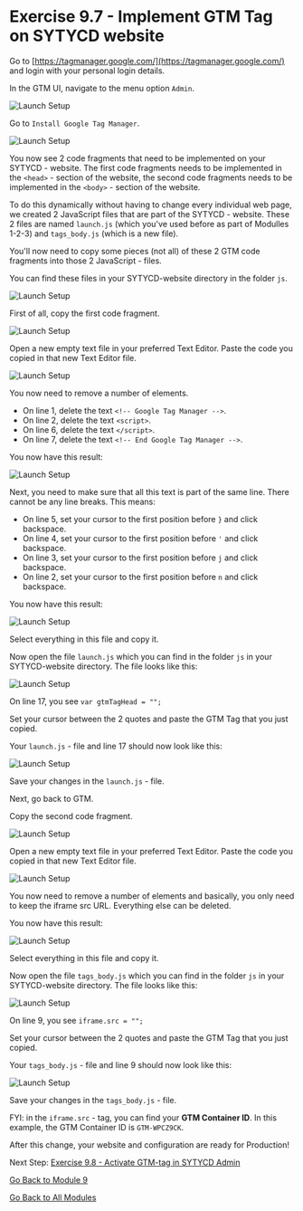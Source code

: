 # Exercise 9.7 - Implement GTM Tag on SYTYCD website

Go to [https://tagmanager.google.com/](https://tagmanager.google.com/) and login with your personal login details.

In the GTM UI, navigate to the menu option ``Admin``.

![Launch Setup](./images/gtmadmin.png)

Go to ``Install Google Tag Manager``.

![Launch Setup](./images/gtminstall.png)

You now see 2 code fragments that need to be implemented on your SYTYCD - website.
The first code fragments needs to be implemented in the ``<head>`` - section of the website, the second code fragments needs to be implemented in the ``<body>`` - section of the website.

To do this dynamically without having to change every individual web page, we created 2 JavaScript files that are part of the SYTYCD - website. These 2 files are named ``launch.js`` (which you've used before as part of Modulles 1-2-3) and ``tags_body.js`` (which is a new file).

You'll now need to copy some pieces (not all) of these 2 GTM code fragments into those 2 JavaScript - files.

You can find these files in your SYTYCD-website directory in the folder ``js``.

![Launch Setup](./images/gtmjs.png)

First of all, copy the first code fragment.

![Launch Setup](./images/gtmjs1.png)

Open a new empty text file in your preferred Text Editor. Paste the code you copied in that new Text Editor file.

![Launch Setup](./images/gtmjstxt1.png)

You now need to remove a number of elements.

* On line 1, delete the text ``<!-- Google Tag Manager -->``.
* On line 2, delete the text ``<script>``.
* On line 6, delete the text ``</script>``.
* On line 7, delete the text ``<!-- End Google Tag Manager -->``.

You now have this result:

![Launch Setup](./images/gtmjstxtedit1.png)

Next, you need to make sure that all this text is part of the same line. There cannot be any line breaks.
This means:

* On line 5, set your cursor to the first position before ``}`` and click backspace.
* On line 4, set your cursor to the first position before ``'`` and click backspace.
* On line 3, set your cursor to the first position before ``j`` and click backspace.
* On line 2, set your cursor to the first position before ``n`` and click backspace.

You now have this result:

![Launch Setup](./images/gtmjstxtedit2.png)

Select everything in this file and copy it.

Now open the file ``launch.js`` which you can find in the folder ``js`` in your SYTYCD-website directory. The file looks like this:

![Launch Setup](./images/gtmjstxteditlaunchjs.png)

On line 17, you see ``var gtmTagHead = "";``

Set your cursor between the 2 quotes and paste the GTM Tag that you just copied.

Your ``launch.js`` - file and line 17 should now look like this:

![Launch Setup](./images/gtmjstxteditlaunchjsok.png)

Save your changes in the ``launch.js`` - file.

Next, go back to GTM.

Copy the second code fragment.

![Launch Setup](./images/gtmjs2.png)

Open a new empty text file in your preferred Text Editor. Paste the code you copied in that new Text Editor file.

![Launch Setup](./images/gtmjstxtiframe.png)

You now need to remove a number of elements and basically, you only need to keep the iframe src URL. Everything else can be deleted.

You now have this result:

![Launch Setup](./images/gtmjstxtiframeedit1.png)

Select everything in this file and copy it.

Now open the file ``tags_body.js`` which you can find in the folder ``js`` in your SYTYCD-website directory. The file looks like this:

![Launch Setup](./images/gtmjstxtedittagsbody.png)

On line 9, you see ``iframe.src = "";``

Set your cursor between the 2 quotes and paste the GTM Tag that you just copied.

Your ``tags_body.js`` - file and line 9 should now look like this:

![Launch Setup](./images/gtmjstxtedittagsbodyok.png)

Save your changes in the ``tags_body.js`` - file.

FYI: in the ``iframe.src`` - tag, you can find your **GTM Container ID**. In this example, the GTM Container ID is ``GTM-WPCZ9CK``.

After this change, your website and configuration are ready for Production!

Next Step: [Exercise 9.8 - Activate GTM-tag in SYTYCD Admin](./ex8.md)

[Go Back to Module 9](./README.md)

[Go Back to All Modules](./../../README.md)
